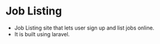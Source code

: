 # Job Listing 
- Job Listing site that lets user sign up and list jobs online.
- It is built using laravel.